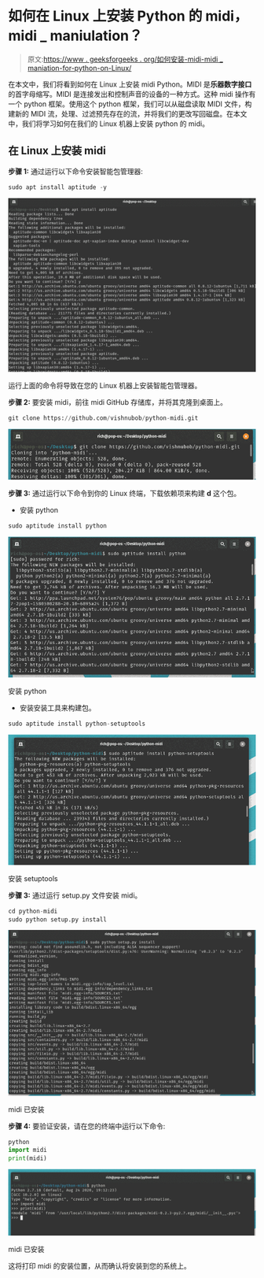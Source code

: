 # 如何在 Linux 上安装 Python 的 midi，midi _ maniulation？

> 原文:[https://www . geeksforgeeks . org/如何安装-midi-midi _ maniation-for-python-on-Linux/](https://www.geeksforgeeks.org/how-to-install-midi-midi_maniulation-for-python-on-linux/)

在本文中，我们将看到如何在 Linux 上安装 midi Python。MIDI 是**乐器数字接口**的首字母缩写。MIDI 是连接发出和控制声音的设备的一种方式。这种 midi 操作有一个 python 框架。使用这个 python 框架，我们可以从磁盘读取 MIDI 文件，构建新的 MIDI 流，处理、过滤预先存在的流，并将我们的更改写回磁盘。在本文中，我们将学习如何在我们的 Linux 机器上安装 python 的 midi。

## 在 Linux 上安装 midi

**步骤 1:** 通过运行以下命令安装智能包管理器:

```py
sudo apt install aptitude -y
```

![How to Install midi, midi_maniulation for Python on Linux?](img/8d9bed1dbc8063ac48ae478eb8458ab1.png)

运行上面的命令将导致在您的 Linux 机器上安装智能包管理器。

**步骤 2:** 要安装 midi，前往 midi GitHub 存储库，并将其克隆到桌面上。

```py
git clone https://github.com/vishnubob/python-midi.git
```

![How to Install midi, midi_maniulation for Python on Linux?](img/5e09beb34a1a77698cc043cd9a34bdef.png)

**步骤 3:** 通过运行以下命令到你的 Linux 终端，下载依赖项来构建 **d** 这个包。

*   安装 python

```py
sudo aptitude install python
```

![How to Install midi, midi_maniulation for Python on Linux?](img/a8eda1e39e19e8a235735110d5357281.png)

安装 python

*   安装安装工具来构建包。

```py
sudo aptitude install python-setuptools
```

![How to Install midi, midi_maniulation for Python on Linux?](img/fd3a28731494fd795c16f286dcd54555.png)

安装 setuptools

**步骤 3:** 通过运行 setup.py 文件安装 midi。

```py
cd python-midi
sudo python setup.py install
```

![How to Install midi, midi_maniulation for Python on Linux?](img/e491ddbedd651ef7d9d967ad487f1fb7.png)

midi 已安装

**步骤 4:** 要验证安装，请在您的终端中运行以下命令:

```py
python
import midi
print(midi)
```

![How to Install midi, midi_maniulation for Python on Linux?](img/793990cd1591e2afb40c30f147e5b70d.png)

midi 已安装

这将打印 midi 的安装位置，从而确认将安装到您的系统上。